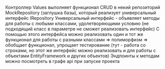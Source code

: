 ﻿Контроллер Values выполняет функционал CRUD в некий репозиторий MockRepository (заглушка базы), который реализует универсальный интерфейс IRepository
Универсальный интерфейс - объявляет методы для работы с любыми классами, удолетворяющими условию (не подходящий класс в параметре не сможет реализовать интерфейс)
С помощью этого интерфейса можно реализовать один и тот же функционал для работы с разными классами => полиморфизм => обобщает функционал, упрощает тестирование
(тут - работа со строками, но этот же интерфейс можно реализовать и для работы с объектами EntityFramework и других объектов)
Эндпоинты к методам можно посмотреть в графе api при запуске проекта
